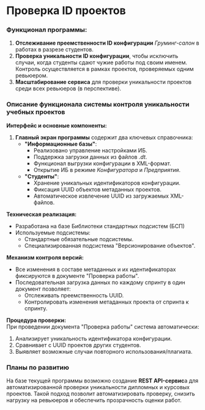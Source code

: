 # Проверка ID проектов

### **Функционал программы:**

1. **Отслеживание преемственности ID конфигурации** _Груминг-салон_ в работах в разрезе студентов.
2. **Проверка уникальности ID конфигурации**, чтобы исключить случаи, когда студенты сдают чужие работы под своим именем. Контроль осуществляется в рамках проектов, проверяемых одним ревьюером.
3. **Масштабирование сервиса** для проверки уникальности проектов среди всех ревьюеров (в перспективе).

### Описание функционала системы контроля уникальности учебных проектов

**Интерфейс и основные компоненты:**

1. **Главный экран программы** содержит два ключевых справочника:
    - **"Информационные базы"**:
        - Реализовано управление настройками ИБ.
        - Поддержка загрузки данных из файлов _.dt_.
        - Функционал выгрузки конфигурации в XML-формат.
        - Открытие ИБ в режиме *Конфигуратора* и *Предприятия*.
    - **"Студенты"**:
        - Хранение уникальных идентификаторов конфигурации.
        - Фиксация UUID объектов метаданных проектов.
        - Автоматическое извлечение UUID из загружаемых XML-файлов.
            

**Техническая реализация:**

- Разработана на базе Библиотеки стандартных подсистем (БСП)
- Используемые подсистемы:
    - Стандартные обязательные подсистемы.
    - Специализированная подсистема "Версионирование объектов".

**Механизм контроля версий:**

- Все изменения в составе метаданных и их идентификаторах фиксируются в документе "Проверка работы".
- Последовательная загрузка данных по каждому спринту в один документ позволяет:
    - Отслеживать преемственность UUID.
    - Контролировать изменения метаданных проекта от спринта к спринту.

**Процедура проверки:**  
При проведении документа "Проверка работы" система автоматически:

1. Анализирует уникальность идентификатора конфигурации.
2. Сравнивает с UUID проектов других студентов.
3. Выявляет возможные случаи повторного использования/плагиата.


### **Планы по развитию**

На базе текущей программы возможно создание **REST API-сервис**а для автоматизированной проверки уникальности дипломных и курсовых проектов. Такой подход позволит автоматизировать проверку, снизить нагрузку на ревьюеров и обеспечить прозрачность оценки работ.